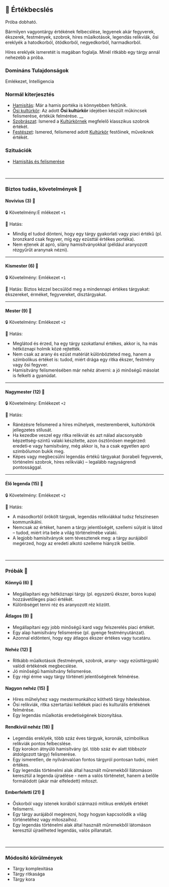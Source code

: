 ## 🔵 Értékbecslés

Próba dobható.

Bármilyen vagyontárgy értékének felbecslése, legyenek akár fegyverek, ékszerek, festmények, szobrok, híres műalkotások, legendás relikviák, ősi ereklyék a hatodkorból, ötödkorból, negyedkorból, harmadkorból.

Híres ereklyék ismeretét is magában foglalja. Minél ritkább egy tárgy annál nehezebb a próba.

### Domináns Tulajdonságok

Emlékezet, Intelligencia

### Normál kiterjesztés

- [Hamisítás](../fortelyok.altalanos/hamisitas.md): Már a hamis portéka is könnyebben feltűnik.
- [Ősi kultúrkör](../fortelyok.altalanos/osi_kulturkor.md): Az adott **Ősi kultúrkör** idejében készült műkincsek felismerése, értékük felmérése.
__
- [Szobrászat](../fortelyok.szabad/szobraszat.md): Ismered a [Kultúrkörnek](../fortelyok.kiemelt/kulturkor.md) megfelelő klasszikus szobrok értékét.
- [Festészet](../fortelyok.szabad/festeszet.md): Ismered, felismered adott [Kultúrkör](../fortelyok.kiemelt/kulturkor.md) festőinek, műveiknek értékét.
### Szituációk

- [Hamisítás és felismerése](../szituaciok/hamisitas_es_felismerese.md)

<br />

---
### Biztos tudás, követelmények 📖

#### Novívius (3) 📖

🔒 Követelmény:E mlékezet `+1`

🌟 Hatás:
- Mindig el tudod dönteni, hogy egy tárgy gyakorlati vagy piaci értékű (pl. bronzkard csak fegyver, míg egy ezüsttál értékes portéka).
- Nem ejtenek át apró, silány hamisítványokkal (például aranyozott rézgyűrűt aranynak nézni).

---
#### Kismester (6) 📖

🔒 Követelmény: Emlékezet `+1`

🌟 Hatás: Biztos kézzel becsülöd meg a mindennapi értékes tárgyakat: ékszereket, érméket, fegyvereket, dísztárgyakat.

---
#### Mester (9) 📖

🔒 Követelmény: Emlékezet `+2`

🌟 Hatás:
- Meglátod és érzed, ha egy tárgy szokatlanul értékes, akkor is, ha más hétköznapi holmik közé rejtették.
- Nem csak az arany és ezüst matériát különbözteted meg, hanem a szimbolikus értéket is: tudod, miért drága egy ritka ékszer, festmény vagy ősi fegyver.
- Hamisítvány felismerésében már nehéz átverni: a jó minőségű másolat is felkelti a gyanúdat.

---
#### Nagymester (12) 📖

🔒 Követelmény: Emlékezet `+2`

🌟 Hatás:
- Ránézésre felismered a híres műhelyek, mesteremberek, kultúrkörök jellegzetes stílusát.
- Ha kezedbe veszel egy ritka relikviát és azt nálad alacsonyabb képzettség-szintű valaki készítette, azon ösztönösen megérzed: eredeti‑e vagy hamisítvány, még akkor is, ha a csak egyetlen apró szimbólumon bukik meg.
- Képes vagy megbecsülni legendás értékű tárgyakat (korabeli fegyverek, történelmi szobrok, híres relikviák) – legalább nagyságrendi pontossággal.

---
#### Élő legenda (15) 📖

🔒 Követelmény: Emlékezet `+2`

🌟 Hatás:
- A másodkortól örökölt tárgyak, legendás relikviákkal tudsz felszínesen kommunikálni.
- Nemcsak az értéket, hanem a tárgy jelentőségét, szellemi súlyát is látod – tudod, miért írta bele a világ történelmébe valaki.
- A legjobb hamisítványok sem tévesztenek meg: a tárgy aurájából megérzed, hogy az eredeti alkotó szelleme hiányzik belőle.

<br />

---
### Próbák 🎲

#### Könnyű (6) 🎲 

- Megállapítani egy hétköznapi tárgy (pl. egyszerű ékszer, boros kupa) hozzávetőleges piaci értékét.
- Különbséget tenni réz és aranyozott réz között.

#### Átlagos (9) 🎲 

- Megállapítani egy jobb minőségű kard vagy felszerelés piaci értékét.
- Egy alap hamisítvány felismerése (pl. gyenge festményutánzat).
- Azonnal eldönteni, hogy egy átlagos ékszer értékes vagy tucatáru.

#### Nehéz (12) 🎲 

- Ritkább műalkotások (festmények, szobrok, arany‑ vagy ezüsttárgyak) valódi értékének megbecslése.
- Jó minőségű hamisítvány felismerése.
- Egy régi érme vagy tárgy történeti jelentőségének felmérése.

#### Nagyon nehéz (15) 🎲 

- Híres műhelyhez vagy mestermunkához köthető tárgy hitelesítése.
- Ősi relikviák, ritka szertartási kellékek piaci és kulturális értékének felmérése.
- Egy legendás műalkotás eredetiségének bizonyítása.

#### Rendkívül nehéz (18) 🎲 

- Legendás ereklyék, több száz éves tárgyak, koronák, szimbolikus relikviák pontos felbecslése.
- Egy korokon átnyúló hamisítvány (pl. több száz év alatt többször átdolgozott tárgy) felismerése.
- Egy ismeretlen, de nyilvánvalóan fontos tárgyról pontosan tudni, miért értékes.
- Egy legendás történelmi alak által használt műremekből llátomáson keresztül a legenda újraélése - nem a valós történetet, hanem a belőle formálódott (akár már elfeledett) mítoszt.

#### Emberfeletti (21) 🎲 

- Őskorból vagy istenek korából származó mitikus ereklyék értékét felismerni.
- Egy tárgy aurájából megérezni, hogy hogyan kapcsolódik a világ történetéhez vagy mítoszaihoz.
- Egy legendás történelmi alak által használt műremekből látomáson keresztül újraélheted legendás, valós pillanatait. 

<br />

---
### Módosító körülmények

- Tárgy komplexitása
- Tárgy ritkasága
- Tárgy kora
